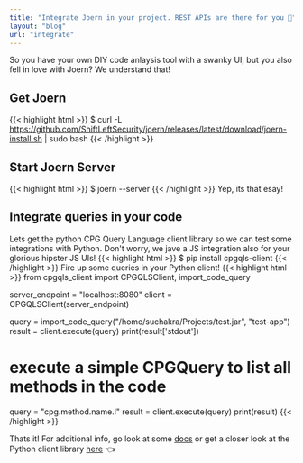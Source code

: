 ```yaml
---
title: "Integrate Joern in your project. REST APIs are there for you 🤝"
layout: "blog"
url: "integrate"
---
```

So you have your own DIY code anlaysis tool with a swanky UI, but you also fell in love with Joern? We understand that!

## Get Joern
{{< highlight html >}}
$ curl -L https://github.com/ShiftLeftSecurity/joern/releases/latest/download/joern-install.sh | sudo bash
{{< /highlight >}}

## Start Joern Server
{{< highlight html >}}
$ joern --server
{{< /highlight >}}
Yep, its that esay!

## Integrate queries in your code

Lets get the python CPG Query Language client library so we can test some integrations with Python. Don't worry, we jave a JS integration also for your glorious hipster JS UIs!
{{< highlight html >}}
$ pip install cpgqls-client
{{< /highlight >}}
Fire up some queries in your Python client!
{{< highlight html >}}
from cpgqls_client import CPGQLSClient, import_code_query

server_endpoint = "localhost:8080"
client = CPGQLSClient(server_endpoint)

query = import_code_query("/home/suchakra/Projects/test.jar", "test-app")    
result = client.execute(query)
print(result['stdout'])

# execute a simple CPGQuery to list all methods in the code
query = "cpg.method.name.l"
result = client.execute(query)
print(result)
{{< /highlight >}}

Thats it! For additional info, go look at some [docs](https://docs.joern.io/server/) or get a closer look at the Python client library [here](https://github.com/joernio/cpgqls-client-python) 👈